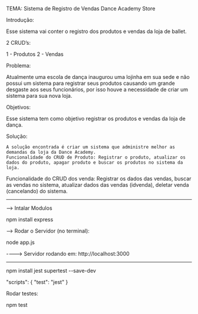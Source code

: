 TEMA: Sistema de Registro de Vendas Dance Academy Store

Introdução: 

Esse sistema vai conter o registro dos produtos e vendas da loja de ballet.

2 CRUD’s: 

1 - Produtos
2 - Vendas
 

Problema:

Atualmente uma escola de dança inaugurou uma lojinha em sua sede e não possui um sistema para registrar seus produtos causando um grande desgaste aos seus funcionários, por isso houve a necessidade de criar um sistema para sua nova loja.
	
Objetivos:

Esse sistema tem como objetivo registrar os produtos e vendas da loja de dança.

Solução:

	A solução encontrada é criar um sistema que administre melhor as demandas da loja da Dance Academy.
	Funcionalidade do CRUD de Produto: Registrar o produto, atualizar os dados do produto, apagar produto e buscar os produtos no sistema da loja.
	
Funcionalidade do CRUD dos venda: Registrar os dados das vendas, buscar as vendas no sistema, atualizar dados das vendas (idvenda), deletar venda (cancelando) do sistema.


--------------------------------------------------------------------------------------------------------------------------

--> Intalar Modulos

npm install express

--> Rodar o Servidor (no terminal):

node app.js

----> Servidor rodando em: http://localhost:3000



--------------------------------------------------------------------------------------------------------------------------

npm install jest supertest --save-dev

"scripts": {
  "test": "jest"
}

Rodar testes:

npm test


